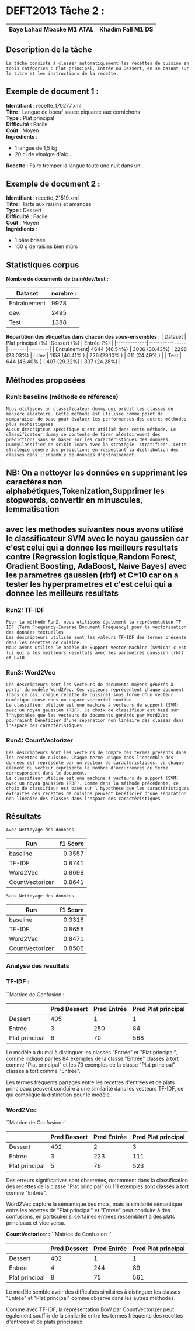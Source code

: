 # DEFT2013 Tâche 2 :


| **Baye Lahad Mbacke M1 ATAL** | **Khadim Fall M1 DS**
|----------------|----------------|
## Description de la tâche
    La tâche consiste à classer automatiquement les recettes de cuisine en trois catégories : Plat principal, Entrée ou Dessert, en se basant sur le titre et les instructions de la recette.
## Exemple de document 1 :
**Identifiant** : recette_170277.xml  
**Titre** : Langue de boeuf sauce piquante aux cornichons  
**Type** : Plat principal  
**Difficulté** : Facile  
**Coût** : Moyen  
**Ingrédients** :
- 1 langue de 1,5 kg
- 20 cl de vinaigre d'alc...  

**Recette** : Faire tremper la langue toute une nuit dans un...

## Exemple de document 2 :
**Identifiant** : recette_21519.xml  
**Titre** : Tarte aux raisins et amandes  
**Type** : Dessert  
**Difficulté** : Facile  
**Coût** : Moyen  
**Ingrédients** :
- 1 pâte brisée
- 150 g de raisins bien mûrs

## Statistiques corpus

**Nombre de documents de train/dev/test :**

|   Dataset     | nombre :|
|---------------|--------|
| Entraînement  |  9978  |
| dev:          |  2495  |
| Test          |  1388  |

**Répartition des étiquettes dans chacun des sous-ensembles :**
|   Dataset   | Plat principal (%) |Dessert (%)  | Entrée (%)  |
|-------------|----------------|--------|---------|
| Entraînement| 4644 (46.54%)         | 3036 (30.43%)  | 2298 (23.03%)   |
| dev         | 1158 (46.41% )        | 726 (29.10% )  | 611 (24.49% )   |
| Test        | 644 (46.40% )         | 407 (29.32%)   | 337 (24.28%)   |

## Méthodes proposées

### Run1: baseline (méthode de référence)

	Nous utilisons un classificateur dummy qui prédit les classes de manière aléatoire. Cette méthode est utilisée comme point de comparaison de base pour évaluer les performances des autres méthodes plus sophistiquées
	Aucun descripteur spécifique n'est utilisé dans cette méthode. Le classificateur dummy se contente de tirer aléatoirement des prédictions sans se baser sur les caractéristiques des données.
	DummyClassifier de scikit-learn avec la stratégie 'stratified'. Cette stratégie génère des prédictions en respectant la distribution des classes dans l'ensemble de données d'entraînement.


## NB: On a nettoyer les données en supprimant  les caractères non alphabétiques,Tokenization,Supprimer les stopwords, convertir en minuscules, lemmatisation
## avec les methodes suivantes nous avons utilisé le classificateur SVM avec le noyau gaussien car c'est celui qui a donnee les meilleurs resultats contre (Regression logistique,Random Forest, Gradient Boosting, AdaBoost, Naive Bayes) avec les parametres gaussien (rbf) et C=10 car on a tester les hyperprametres et c'est celui qui a donnee les meilleurs resultats

### Run2: TF-IDF

    Pour la méthode Run2, nous utilisons également la représentation TF-IDF (Term Frequency-Inverse Document Frequency) pour la vectorisation des données textuelles
    Les descripteurs utilisés sont les valeurs TF-IDF des termes présents dans les recettes de cuisine.
    Nous avons utilise le modèle de Support Vector Machine (SVM)car c'est lui qui a les meilleurs resultats avec les parametres gaussien (rbf) et C=10
### Run3: Word2Vec

    Les descripteurs sont les vecteurs de documents moyens générés à partir du modèle Word2Vec. Ces vecteurs représentent chaque document (dans ce cas, chaque recette de cuisine) sous forme d'un vecteur numérique dense dans un espace vectoriel continu
    Le classifieur utilisé est une machine à vecteurs de support (SVM) avec un noyau gaussien (RBF). Ce choix de classifieur est basé sur l'hypothèse que les vecteurs de documents générés par Word2Vec pourraient bénéficier d'une séparation non linéaire des classes dans l'espace des caractéristiques
### Run4: CountVectorizer
    Les descripteurs sont les vecteurs de compte des termes présents dans les recettes de cuisine. Chaque terme unique dans l'ensemble des données est représenté par un vecteur de caractéristiques, où chaque élément du vecteur représente le nombre d'occurrences du terme correspondant dans le document.
    Le classifieur utilisé est une machine à vecteurs de support (SVM) avec un noyau gaussien (RBF). Comme dans la méthode précédente, ce choix de classifieur est basé sur l'hypothèse que les caractéristiques extraites des recettes de cuisine peuvent bénéficier d'une séparation non linéaire des classes dans l'espace des caractéristiques
## Résultats
``Avec Nettoyage des données``

| Run      | f1 Score |                       
| -------- | --------:|
| baseline |  0.3557 |
| TF-IDF   |  0.8741 |
| Word2Vec |  0.8698 |
| CountVectorizer   | 0.8641 |

``Sans Nettoyage des données``

| Run      | f1 Score |
| -------- | --------:|
| baseline |  0.3316 |
| TF-IDF   |  0.8655 |
| Word2Vec |  0.8471  |
| CountVectorizer   | 0.8506 |



### Analyse des resultats

### TF-IDF :
``Matrice de Confusion :`

|         | Pred Dessert | Pred Entrée | Pred Plat principal |
|---------|--------------|-------------|---------------------|
| Dessert | 405          | 1           | 1                   |
| Entrée  | 3            | 250         | 84                  |
| Plat principal | 6    | 70          | 568                 |

Le modèle a du mal à distinguer les classes "Entrée" et "Plat principal", comme indiqué par les 84 exemples de la classe "Entrée" classés à tort comme "Plat principal" et les 70 exemples de la classe "Plat principal" classés à tort comme "Entrée".

Les termes fréquents partagés entre les recettes d'entrées et de plats principaux peuvent conduire à une similarité dans les vecteurs TF-IDF, ce qui complique la distinction pour le modèle.


### Word2Vec
``Matrice de Confusion :`

|         | Pred Dessert | Pred Entrée | Pred Plat principal |
|---------|--------------|-------------|---------------------|
| Dessert | 402          | 2           | 3                   |
| Entrée  | 3            | 223         | 111                  |
| Plat principal | 5    | 76          | 523                 |


Des erreurs significatives sont observées, notamment dans la classification des recettes de la classe "Plat principal" où 111 exemples sont classés à tort comme "Entrée".

Word2Vec capture la sémantique des mots, mais la similarité sémantique entre les recettes de "Plat principal" et "Entrée" peut conduire à des confusions, en particulier si certaines entrées ressemblent à des plats principaux et vice versa.

**CountVectorizer :**
``Matrice de Confusion :`

|         | Pred Dessert | Pred Entrée | Pred Plat principal |
|---------|--------------|-------------|---------------------|
| Dessert | 402          | 1           | 1                   |
| Entrée  | 4            | 244         | 89                  |
| Plat principal | 8    | 75          | 561                 |


Le modèle semble avoir des difficultés similaires à distinguer les classes "Entrée" et "Plat principal" comme observé dans les autres méthodes.

Comme avec TF-IDF, la représentation BoW par CountVectorizer peut également souffrir de la similarité entre les termes fréquents des recettes d'entrées et de plats principaux.
